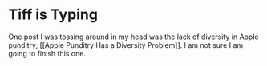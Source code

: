 # Tiff is Typing

One post I was tossing around in my head was the lack of diversity in Apple punditry, [[Apple Punditry Has a Diversity Problem]]. I am not sure I am going to finish this one.

